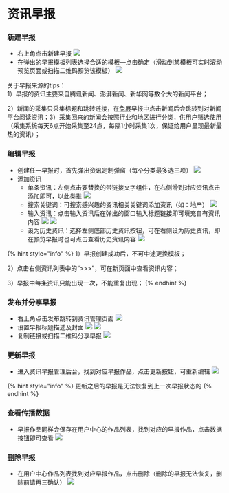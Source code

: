 # 资讯早报

###  **新建早报**

* 右上角点击新建早报  ![](http://bbscdn.rabbitpre.com/data/attachment/forum/201807/04/102018miimia80agrzmyaw.png)
* 在弹出的早报模板列表选择合适的模板—点击确定（滑动到某模板可实时滚动预览页面或扫描二维码预览该模板）  ![](http://bbscdn.rabbitpre.com/data/attachment/forum/201807/04/102018vq3gzb8zhtikth0k.png) 

关于早报来源的tips：  
1）早报的资讯主要来自腾讯新闻、澎湃新闻、新华网等数个大的新闻平台；

2）新闻的采集只采集标题和跳转链接，在[兔展](http://www.rabbitpre.com/)早报中点击新闻后会跳转到对新闻平台阅读资讯；3）采集回来的新闻会按照行业和地区进行分类，供用户筛选使用（采集系统每天6点开始采集至24点，每隔1小时采集1次，保证给用户呈现最新最热的资讯）；

### **编辑早报**

* 创建任一早报时，首先弹出资讯定制弹窗（每个分类最多选三项）  ![](http://bbscdn.rabbitpre.com/data/attachment/forum/201807/04/102018u10tdt0qtztq1w3c.png)
* 添加资讯
  * 单条资讯：左侧点击要替换的带链接文字组件，在右侧滑到对应资讯点击添加即可，以此类推  ![](http://bbscdn.rabbitpre.com/data/attachment/forum/201807/04/102018vsx90s1nos8ro0nn.png)
  * 搜索关键词：可搜索感兴趣的资讯相关关键词添加资讯（如：地产）  ![](http://bbscdn.rabbitpre.com/data/attachment/forum/201807/04/102018ra81ac68zwjfvhqt.png)
  * 输入资讯：点击输入资讯后在弹出的窗口输入标题链接即可填充自有资讯内容  ![](http://bbscdn.rabbitpre.com/data/attachment/forum/201807/04/102019zvs0i0vh5vvm5o6n.png)  ![](http://bbscdn.rabbitpre.com/data/attachment/forum/201807/04/102019atid2goycgyj7yyh.png)
  * 设为历史资讯：选择左侧底部历史资讯按钮，可在右侧设为历史资讯，即在预览早报时也可点击查看历史资讯内容  ![](http://bbscdn.rabbitpre.com/data/attachment/forum/201807/04/102019u2e7mi1k077ar0r2.png)

{% hint style="info" %}
1）早报创建成功后，不可中途更换模板； 

2）点击右侧资讯列表中的“&gt;&gt;&gt;”，可在新页面中查看资讯内容； 

3）早报中每条资讯只能出现一次，不能重复出现；
{% endhint %}

### **发布并分享早报**

* 右上角点击发布跳转到资讯管理页面  ![](http://bbscdn.rabbitpre.com/data/attachment/forum/201807/04/103829exbqbbxzw7cyecqs.png)
* 设置早报标题描述及封面  ![](http://bbscdn.rabbitpre.com/data/attachment/forum/201807/04/103829vfkjohkd7g47fusg.png)  ![](http://bbscdn.rabbitpre.com/data/attachment/forum/201807/04/103829bac84xmxlpxdzcbn.png)
* 复制链接或扫描二维码分享早报  ![](http://bbscdn.rabbitpre.com/data/attachment/forum/201807/04/103829qp3z585leodp00k8.png) 

### **更新早报**

* 进入资讯早报管理后台，找到对应早报作品，点击更新按钮，可重新编辑  ![](http://bbscdn.rabbitpre.com/data/attachment/forum/201807/04/103946xl66s284ck4v4uh3.png)

{% hint style="info" %}
更新之后的早报是无法恢复到上一次早报状态的
{% endhint %}

### **查看传播数据**

* 早报作品同样会保存在用户中心的作品列表，找到对应的早报作品，点击数据按钮即可查看  ![](http://bbscdn.rabbitpre.com/data/attachment/forum/201807/04/104258ievayereo3mayt6y.png) 

### **删除早报**

* 在用户中心作品列表找到对应早报作品，点击删除（删除的早报无法恢复，删除前请再三确认）  ![](http://bbscdn.rabbitpre.com/data/attachment/forum/201807/04/110041f0ns99z9ls7tscub.png)

